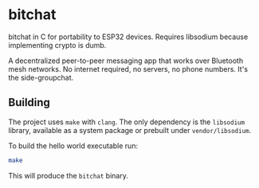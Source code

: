 # bitchat

bitchat in C for portability to ESP32 devices. Requires libsodium because implementing crypto is dumb.

A decentralized peer-to-peer messaging app that works over Bluetooth mesh networks. No internet required, no servers, no phone numbers. It's the side-groupchat.

## Building

The project uses `make` with `clang`. The only dependency is the
`libsodium` library, available as a system package or prebuilt under
`vendor/libsodium`.

To build the hello world executable run:

```sh
make
```

This will produce the `bitchat` binary.
